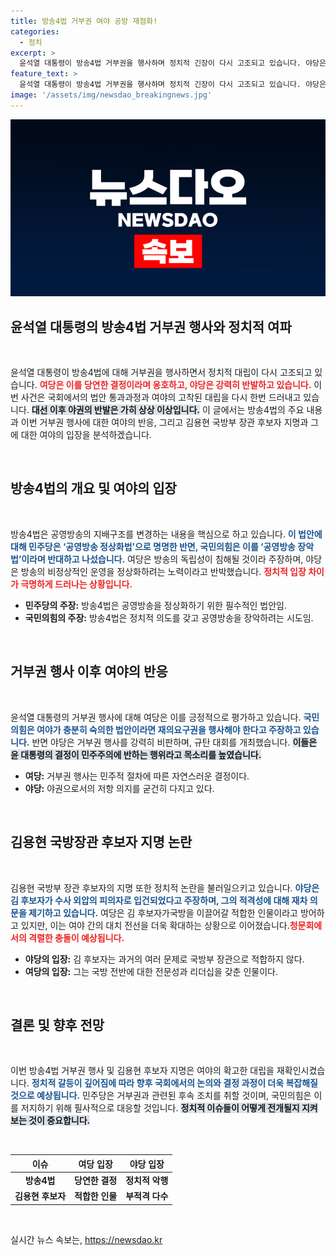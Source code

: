 ```yaml
---
title: 방송4법 거부권 여야 공방 재점화!
categories:
  - 정치
excerpt: >
  윤석열 대통령이 방송4법 거부권을 행사하며 정치적 긴장이 다시 고조되고 있습니다. 야당은 강력 반발하고, 김용현 국방부 장관 후보자에 대한 송곳 검증을 예고했습니다. 이 정치 쇼다운의 결과는?
feature_text: >
  윤석열 대통령이 방송4법 거부권을 행사하며 정치적 긴장이 다시 고조되고 있습니다. 야당은 강력 반발하고, 김용현 국방부 장관 후보자에 대한 송곳 검증을 예고했습니다. 이 정치 쇼다운의 결과는?
image: '/assets/img/newsdao_breakingnews.jpg'
---
```


<p><img src="/assets/img/newsdao_breakingnews.jpg" alt="koreaapp 속보" /></p>

<h2 data-ke-size="size26">윤석열 대통령의 방송4법 거부권 행사와 정치적 여파</h2>

<p data-ke-size="size16">&nbsp;</p>

<p>윤석열 대통령이 방송4법에 대해 거부권을 행사하면서 정치적 대립이 다시 고조되고 있습니다. <b><span style="color: #ee2323;">여당은 이를 당연한 결정이라며 옹호하고, 야당은 강력히 반발하고 있습니다.</span></b> 이번 사건은 국회에서의 법안 통과과정과 여야의 고착된 대립을 다시 한번 드러내고 있습니다. <b><span style="background-color: #21538527;">대선 이후 야권의 반발은 가히 상상 이상입니다.</span></b> 이 글에서는 방송4법의 주요 내용과 이번 거부권 행사에 대한 여야의 반응, 그리고 김용현 국방부 장관 후보자 지명과 그에 대한 여야의 입장을 분석하겠습니다. </p>

<p data-ke-size="size16">&nbsp;</p>

<h2 data-ke-size="size26">방송4법의 개요 및 여야의 입장</h2>

<p data-ke-size="size16">&nbsp;</p>

<p>방송4법은 공영방송의 지배구조를 변경하는 내용을 핵심으로 하고 있습니다. <b><span style="color: #1a5490;">이 법안에 대해 민주당은 ‘공영방송 정상화법’으로 명명한 반면, 국민의힘은 이를 ‘공영방송 장악법’이라며 반대하고 나섰습니다.</span></b> 여당은 방송의 독립성이 침해될 것이라 주장하며, 야당은 방송의 비정상적인 운영을 정상화하려는 노력이라고 반박했습니다. <b><span style="color: #ee2323;">정치적 입장 차이가 극명하게 드러나는 상황입니다.</span></b> </p>

<ul>
    <li><b>민주당의 주장:</b> 방송4법은 공영방송을 정상화하기 위한 필수적인 법안임.</li>
    <li><b>국민의힘의 주장:</b> 방송4법은 정치적 의도를 갖고 공영방송을 장악하려는 시도임.</li>
</ul>

<p data-ke-size="size16">&nbsp;</p>

<h2 data-ke-size="size26">거부권 행사 이후 여야의 반응</h2>

<p data-ke-size="size16">&nbsp;</p>

<p>윤석열 대통령의 거부권 행사에 대해 여당은 이를 긍정적으로 평가하고 있습니다. <b><span style="color: #1a5490;">국민의힘은 여야가 충분히 숙의한 법안이라면 재의요구권을 행사해야 한다고 주장하고 있습니다.</span></b> 반면 야당은 거부권 행사를 강력히 비판하며, 규탄 대회를 개최했습니다. <b><span style="background-color: #21538527;">이들은 윤 대통령의 결정이 민주주의에 반하는 행위라고 목소리를 높였습니다.</span></b> </p>

<ul>
    <li><b>여당:</b> 거부권 행사는 민주적 절차에 따른 자연스러운 결정이다.</li>
    <li><b>야당:</b> 야권으로서의 저항 의지를 굳건히 다지고 있다.</li>
</ul>

<p data-ke-size="size16">&nbsp;</p>

<h2 data-ke-size="size26">김용현 국방장관 후보자 지명 논란</h2>

<p data-ke-size="size16">&nbsp;</p>

<p>김용현 국방부 장관 후보자의 지명 또한 정치적 논란을 불러일으키고 있습니다. <b><span style="color: #1a5490;">야당은 김 후보자가 수사 외압의 피의자로 입건되었다고 주장하며, 그의 적격성에 대해 재차 의문을 제기하고 있습니다.</span></b> 여당은 김 후보자가국방을 이끌어갈 적합한 인물이라고 방어하고 있지만, 이는 여야 간의 대치 전선을 더욱 확대하는 상황으로 이어졌습니다.<b><span style="color: #ee2323;">청문회에서의 격렬한 충돌이 예상됩니다.</span></b></p>

<ul>
    <li><b>야당의 입장:</b> 김 후보자는 과거의 여러 문제로 국방부 장관으로 적합하지 않다.</li>
    <li><b>여당의 입장:</b> 그는 국방 전반에 대한 전문성과 리더십을 갖춘 인물이다.</li>
</ul>

<p data-ke-size="size16">&nbsp;</p>

<h2 data-ke-size="size26">결론 및 향후 전망</h2>

<p data-ke-size="size16">&nbsp;</p>

<p>이번 방송4법 거부권 행사 및 김용현 후보자 지명은 여야의 확고한 대립을 재확인시켰습니다. <b><span style="color: #1a5490;">정치적 갈등이 깊어짐에 따라 향후 국회에서의 논의와 결정 과정이 더욱 복잡해질 것으로 예상됩니다.</span></b> 민주당은 거부권과 관련된 후속 조치를 취할 것이며, 국민의힘은 이를 저지하기 위해 필사적으로 대응할 것입니다. <b><span style="background-color: #21538527;">정치적 이슈들이 어떻게 전개될지 지켜보는 것이 중요합니다.</span></b></p>

<p data-ke-size="size16">&nbsp;</p>

<table style="width: 100%;">
    <thead>
        <tr>
            <th style="text-align: center;">이슈</th>
            <th style="text-align: center;">여당 입장</th>
            <th style="text-align: center;">야당 입장</th>
        </tr>
    </thead>
    <tbody>
        <tr>
            <td style="text-align: center; height: 17px;"><b>방송4법</b></td>
            <td style="text-align: center; height: 17px;"><b>당연한 결정</b></td>
            <td style="text-align: center; height: 17px;"><b>정치적 악행</b></td>
        </tr>
        <tr>
            <td style="text-align: center; height: 17px;"><b>김용현 후보자</b></td>
            <td style="text-align: center; height: 17px;"><b>적합한 인물</b></td>
            <td style="text-align: center; height: 17px;"><b>부적격 다수</b></td>
        </tr>
    </tbody>
</table>

<p data-ke-size="size16">&nbsp;</p>
실시간 뉴스 속보는, <a href="https://newsdao.kr" rel="dofollow">https://newsdao.kr</a>


